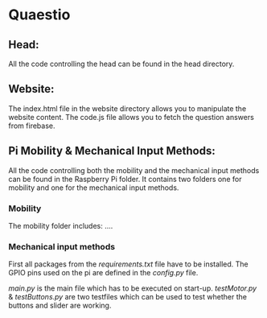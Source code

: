 # Quaestio

## Head:
All the code controlling the head can be found in the head directory.


## Website:
The index.html file in the website directory allows you to manipulate the website content. The code.js file allows you to fetch the question answers from firebase.

## Pi Mobility & Mechanical Input Methods:
All the code controlling both the mobility and the mechanical input methods can be found in the Raspberry Pi folder.
It contains two folders one for mobility and one for the mechanical input methods.

### Mobility
The mobility folder includes: ....

### Mechanical input methods
First all packages from the *requirements.txt* file have to be installed.
The GPIO pins used on the pi are defined in the *config.py* file. 

*main.py* is the main file which has to be executed on start-up.
*testMotor.py* & *testButtons.py* are two testfiles which can be used to test whether the buttons and slider are working.
